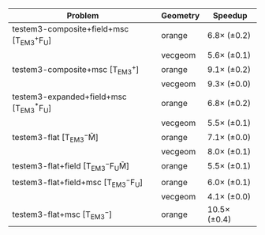 | Problem                                                        | Geometry |      Speedup |
| -------------------------------------------------------------- | -------- | ------------ |
| testem3-composite+field+msc [T$_\mathrm{EM3}^+$F$_\mathrm{U}$] | orange   |  6.8× (±0.2) |
|                                                                | vecgeom  |  5.6× (±0.1) |
| testem3-composite+msc [T$_\mathrm{EM3}^+$]                     | orange   |  9.1× (±0.2) |
|                                                                | vecgeom  |  9.3× (±0.0) |
| testem3-expanded+field+msc [T$_\mathrm{EM3}^*$F$_\mathrm{U}$]  | orange   |  6.8× (±0.2) |
|                                                                | vecgeom  |  5.5× (±0.1) |
| testem3-flat [T$_\mathrm{EM3}^-$M̃]                            | orange   |  7.1× (±0.0) |
|                                                                | vecgeom  |  8.0× (±0.1) |
| testem3-flat+field [T$_\mathrm{EM3}^-$F$_\mathrm{U}$M̃]        | orange   |  5.5× (±0.1) |
| testem3-flat+field+msc [T$_\mathrm{EM3}^-$F$_\mathrm{U}$]      | orange   |  6.0× (±0.1) |
|                                                                | vecgeom  |  4.1× (±0.0) |
| testem3-flat+msc [T$_\mathrm{EM3}^-$]                          | orange   | 10.5× (±0.4) |
